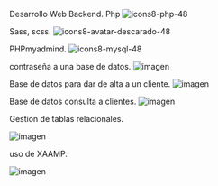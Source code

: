 Desarrollo Web Backend. 
Php ![icons8-php-48](https://github.com/iviboot/013_BasedeDatos/assets/126647369/3f7ab820-fee0-450f-aa43-cbdcb4fb2772) 

Sass, scss. ![icons8-avatar-descarado-48](https://github.com/iviboot/013_BasedeDatos/assets/126647369/e76e4722-ddcd-4b06-af9a-c5794b565830)

PHPmyadmind. ![icons8-mysql-48](https://github.com/iviboot/013_BasedeDatos/assets/126647369/3de2a438-2689-4bcb-9f7f-53550365c6a3) 


contraseña a una base de datos.
![imagen](https://github.com/iviboot/013_BasedeDatos/assets/126647369/03e46397-3f49-4237-a6a1-01906b83c556)


Base de datos para dar de alta a un cliente.
 ![imagen](https://github.com/iviboot/013_BasedeDatos/assets/126647369/d5b989a2-9d49-4f9a-bacf-cc89f1bc928c)

 Base de datos consulta a clientes.
 ![imagen](https://github.com/iviboot/013_BasedeDatos/assets/126647369/211c58aa-be83-45be-89ff-2eb610a3d6e2)

 Gestion de tablas relacionales.

![imagen](https://github.com/iviboot/013_BasedeDatos/assets/126647369/6f8a27db-4020-4a38-89bc-8434c5446e15)

uso de XAAMP.

![imagen](https://github.com/iviboot/013_BasedeDatos/assets/126647369/58017f54-046b-4f5a-b9d0-a700ebc42cf5)








